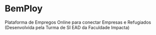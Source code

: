 # BemPloy
Plataforma de Empregos Online para conectar Empresas e Refugiados (Desenvolvida pela Turma de SI EAD da Faculdade Impacta)
